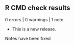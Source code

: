 ## R CMD check results

0 errors | 0 warnings | 1 note

* This is a new release.

Notes have been fixed